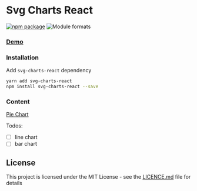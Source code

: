 # Svg Charts React

[![npm package][npm-badge]][npm] ![Module formats][module-formats]

### [Demo](https://kaansey.github.io/svg-charts-react/)

### Installation

Add `svg-charts-react` dependency

```bash
yarn add svg-charts-react
npm install svg-charts-react --save
```

### Content

[Pie Chart](https://github.com/kaansey/svg-charts-react/blob/master/src/charts/PieChart/README.md)

Todos:

- [ ] line chart
- [ ] bar chart

## License

This project is licensed under the MIT License - see the
[LICENCE.md](./LICENCE.md) file for details

[npm-badge]: https://img.shields.io/npm/v/svg-charts-react?style=flat-square
[npm]: https://www.npmjs.com/package/svg-charts-react
[module-formats]: https://img.shields.io/badge/module%20formats-cjs%2C%20esm-green.svg?style=flat-square
